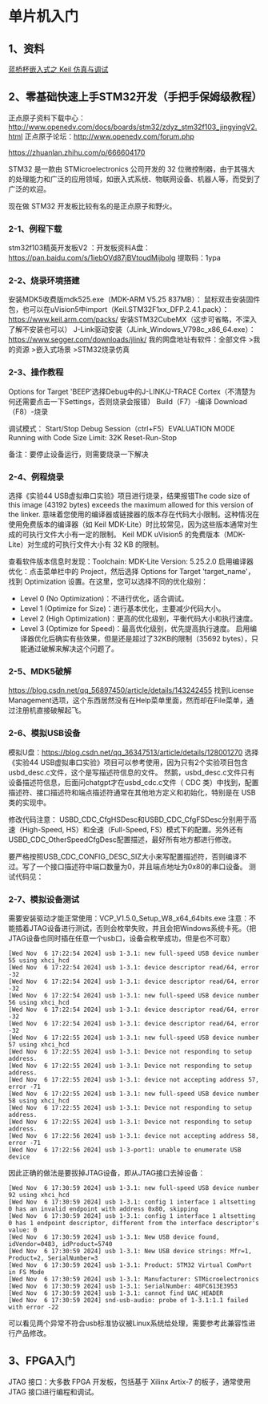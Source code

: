 # 单片机入门

## 1、资料
[蓝桥杯嵌入式之 Keil 仿真与调试](https://blog.csdn.net/wuyiyu_/article/details/128554122)

## 2、零基础快速上手STM32开发（手把手保姆级教程）
正点原子资料下载中心：http://www.openedv.com/docs/boards/stm32/zdyz_stm32f103_jingyingV2.html
正点原子论坛：http://www.openedv.com/forum.php

https://zhuanlan.zhihu.com/p/666604170

STM32 是一款由 STMicroelectronics 公司开发的 32 位微控制器，由于其强大的处理能力和广泛的应用领域，如嵌入式系统、物联网设备、机器人等，而受到了广泛的欢迎。

现在做 STM32 开发板比较有名的是正点原子和野火。

### 2-1、例程下载
stm32f103精英开发板V2 ：开发板资料A盘： https://pan.baidu.com/s/1iebOVd87jBVtoudMijboIg 提取码：1ypa

### 2-2、烧录环境搭建
安装MDK5收费版mdk525.exe（MDK-ARM V5.25 837MB）：
鼠标双击安装固件包，也可以在uVision5中import（Keil.STM32F1xx_DFP.2.4.1.pack）：https://www.keil.arm.com/packs/
安装STM32CubeMX（这步可省略，不深入了解不安装也可以）
J-Link驱动安装（JLink_Windows_V798c_x86_64.exe）：https://www.segger.com/downloads/jlink/
我的网盘地址有软件：全部文件 >我的资源 >嵌入式场景 >STM32烧录仿真

### 2-3、操作教程
Options for Target 'BEEP'选择Debug中的J-LINK/J-TRACE Cortex（不清楚为何还需要点击一下Settings，否则烧录会报错）
Build（F7）-编译
Download（F8）-烧录

调试模式：
Start/Stop Debug Session（ctrl+F5）EVALUATION MODE Running with Code Size Limit: 32K
Reset-Run-Stop

备注：要停止设备运行，则需要烧录一下解决

### 2-4、例程烧录
选择《实验44 USB虚拟串口实验》项目进行烧录，结果报错The code size of this image (43192 bytes) exceeds the maximum allowed for this version of the linker.
意味着您使用的编译器或链接器的版本存在代码大小限制。这种情况在使用免费版本的编译器（如 Keil MDK-Lite）时比较常见，因为这些版本通常对生成的可执行文件大小有一定的限制。
Keil MDK uVision5 的免费版本（MDK-Lite）对生成的可执行文件大小有 32 KB 的限制。

查看软件版本信息时发现：Toolchain:        MDK-Lite  Version: 5.25.2.0
启用编译器优化：点击菜单栏中的 Project，然后选择 Options for Target 'target_name'，找到 Optimization 设置。在这里，您可以选择不同的优化级别：
- Level 0 (No Optimization)：不进行优化，适合调试。
- Level 1 (Optimize for Size)：进行基本优化，主要减少代码大小。
- Level 2 (High Optimization)：更高的优化级别，平衡代码大小和执行速度。
- Level 3 (Optimize for Speed)：最高优化级别，优先提高执行速度。
启用编译器优化后确实有些效果，但是还是超过了32KB的限制（35692 bytes），只能通过破解来解决这个问题了。

### 2-5、MDK5破解
https://blog.csdn.net/qq_56897450/article/details/143242455
找到License Management选项，这个东西居然没有在Help菜单里面，然而却在File菜单，通过注册机直接破解起飞。

### 2-6、模拟USB设备
模拟U盘：https://blog.csdn.net/qq_36347513/article/details/128001270
选择《实验44 USB虚拟串口实验》项目可以参考使用，因为只有2个实验项目包含usbd_desc.c文件，这个是写描述符信息的文件。
然鹅，usbd_desc.c文件只有设备描述符信息，后面问chatgpt才在usbd_cdc.c文件（ CDC 类）中找到，配置描述符、接口描述符和端点描述符通常在其他地方定义和初始化，特别是在 USB 类的实现中。

修改代码注意：
USBD_CDC_CfgHSDesc和USBD_CDC_CfgFSDesc分别用于高速（High-Speed, HS）和全速（Full-Speed, FS）模式下的配置。另外还有USBD_CDC_OtherSpeedCfgDesc配置描述，最好所有地方都进行修改。

要严格按照USB_CDC_CONFIG_DESC_SIZ大小来写配置描述符，否则编译不过。写了一个接口描述符中端口数量为0，并且端点地址为0x80的串口设备。
测试代码见：

### 2-7、模拟设备测试
需要安装驱动才能正常使用：VCP_V1.5.0_Setup_W8_x64_64bits.exe
注意：不能插着JTAG设备进行测试，否则会枚举失败，并且会把Windows系统卡死。（把JTAG设备也同时插在任意一个usb口，设备会枚举成功，但是也不可取）
```
[Wed Nov  6 17:22:54 2024] usb 1-3.1: new full-speed USB device number 55 using xhci_hcd
[Wed Nov  6 17:22:54 2024] usb 1-3.1: device descriptor read/64, error -32
[Wed Nov  6 17:22:54 2024] usb 1-3.1: device descriptor read/64, error -32
[Wed Nov  6 17:22:54 2024] usb 1-3.1: new full-speed USB device number 56 using xhci_hcd
[Wed Nov  6 17:22:54 2024] usb 1-3.1: device descriptor read/64, error -32
[Wed Nov  6 17:22:54 2024] usb 1-3.1: device descriptor read/64, error -32
[Wed Nov  6 17:22:55 2024] usb 1-3.1: new full-speed USB device number 57 using xhci_hcd
[Wed Nov  6 17:22:55 2024] usb 1-3.1: Device not responding to setup address.
[Wed Nov  6 17:22:55 2024] usb 1-3.1: Device not responding to setup address.
[Wed Nov  6 17:22:55 2024] usb 1-3.1: device not accepting address 57, error -71
[Wed Nov  6 17:22:55 2024] usb 1-3.1: new full-speed USB device number 58 using xhci_hcd
[Wed Nov  6 17:22:55 2024] usb 1-3.1: Device not responding to setup address.
[Wed Nov  6 17:22:55 2024] usb 1-3.1: Device not responding to setup address.
[Wed Nov  6 17:22:56 2024] usb 1-3.1: device not accepting address 58, error -71
[Wed Nov  6 17:22:56 2024] usb 1-3-port1: unable to enumerate USB device
```

因此正确的做法是要拔掉JTAG设备，即从JTAG接口去掉设备：
```
[Wed Nov  6 17:30:59 2024] usb 1-3.1: new full-speed USB device number 92 using xhci_hcd
[Wed Nov  6 17:30:59 2024] usb 1-3.1: config 1 interface 1 altsetting 0 has an invalid endpoint with address 0x80, skipping
[Wed Nov  6 17:30:59 2024] usb 1-3.1: config 1 interface 1 altsetting 0 has 1 endpoint descriptor, different from the interface descriptor's value: 0
[Wed Nov  6 17:30:59 2024] usb 1-3.1: New USB device found, idVendor=0483, idProduct=5740
[Wed Nov  6 17:30:59 2024] usb 1-3.1: New USB device strings: Mfr=1, Product=2, SerialNumber=3
[Wed Nov  6 17:30:59 2024] usb 1-3.1: Product: STM32 Virtual ComPort in FS Mode
[Wed Nov  6 17:30:59 2024] usb 1-3.1: Manufacturer: STMicroelectronics
[Wed Nov  6 17:30:59 2024] usb 1-3.1: SerialNumber: 48FC613E3953
[Wed Nov  6 17:30:59 2024] usb 1-3.1: cannot find UAC_HEADER
[Wed Nov  6 17:30:59 2024] snd-usb-audio: probe of 1-3.1:1.1 failed with error -22
```
可以看见两个异常不符合usb标准协议被Linux系统给处理，需要参考此兼容性进行产品修改。

## 3、FPGA入门
JTAG 接口：大多数 FPGA 开发板，包括基于 Xilinx Artix-7 的板子，通常使用 JTAG 接口进行编程和调试。